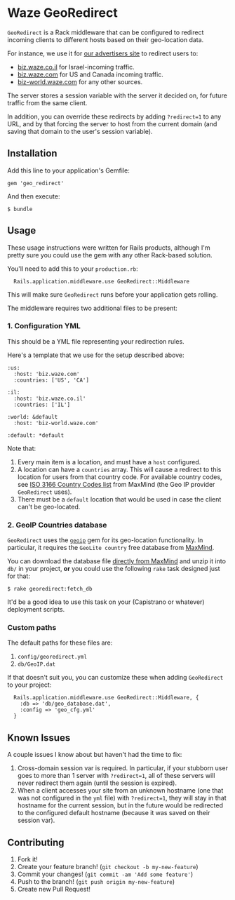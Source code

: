 # Waze GeoRedirect

`GeoRedirect` is a Rack middleware that can be configured to
redirect incoming clients to different hosts based on their
geo-location data.

For instance, we use it for [our advertisers site](http://biz.waze.com/)
to redirect users to:

* [biz.waze.co.il](http://biz.waze.co.il) for Israel-incoming traffic.
* [biz.waze.com](http://biz.waze.com) for US and Canada incoming traffic.
* [biz-world.waze.com](http://biz-world.waze.com/) for any other sources.

The server stores a session variable with the server it decided on, for future traffic from the same client.

In addition, you can override these redirects by adding `?redirect=1` to any URL, and by that forcing the server to host from the current domain (and saving that domain to the user's session variable).

## Installation

Add this line to your application's Gemfile:

    gem 'geo_redirect'

And then execute:

    $ bundle


## Usage

These usage instructions were written for Rails products, although I'm pretty sure you could use the gem with any other Rack-based solution.

You'll need to add this to your `production.rb`:

	  Rails.application.middleware.use GeoRedirect::Middleware

This will make sure `GeoRedirect` runs before your application gets rolling.

The middleware requires two additional files to be present:

### 1. Configuration YML

This should be a YML file representing your redirection rules.

Here's a template that we use for the setup described above:

```
:us:
  :host: 'biz.waze.com'
  :countries: ['US', 'CA']

:il:
  :host: 'biz.waze.co.il'
  :countries: ['IL']

:world: &default
  :host: 'biz-world.waze.com'

:default: *default
```

Note that:

1. Every main item is a location, and must have a `host` configured.
2. A location can have a `countries` array. This will cause a redirect to this location for users from that country code. For available country codes, see [ISO 3166 Country Codes list](http://www.maxmind.com/en/iso3166) from MaxMind (the Geo IP provider `GeoRedirect` uses).
3. There must be a `default` location that would be used in case the client can't be geo-located.

### 2. GeoIP Countries database

`GeoRedirect` uses the [`geoip`](http://geoip.rubyforge.org/) gem for its geo-location functionality. In particular, it requires the `GeoLite country` free database from [MaxMind](http://www.maxmind.com/).

You can download the database file [directly from MaxMind](http://geolite.maxmind.com/download/geoip/database/GeoLiteCountry/GeoIP.dat.gz) and unzip it into `db/` in your project, **or** you could use the following `rake` task designed just for that:

	$ rake georedirect:fetch_db

It'd be a good idea to use this task on your (Capistrano or whatever) deployment scripts.

### Custom paths

The default paths for these files are:

1. `config/georedirect.yml`
2. `db/GeoIP.dat`

If that doesn't suit you, you can customize these when adding `GeoRedirect` to your project:

	  Rails.application.middleware.use GeoRedirect::Middleware, {
	  	:db => 'db/geo_database.dat',
	  	:config => 'geo_cfg.yml'
	  }

## Known Issues

A couple issues I know about but haven't had the time to fix:

1. Cross-domain session var is required. In particular, if your stubborn user goes to more than 1 server with `?redirect=1`, all of these servers will never redirect them again (until the session is expired).
2. When a client accesses your site from an unknown hostname (one that was not configured in the `yml` file) with `?redirect=1`, they will stay in that hostname for the current session, but in the future would be redirected to the configured default hostname (because it was saved on their session var).


## Contributing

1. Fork it!
2. Create your feature branch! (`git checkout -b my-new-feature`)
3. Commit your changes! (`git commit -am 'Add some feature'`)
4. Push to the branch! (`git push origin my-new-feature`)
5. Create new Pull Request!
